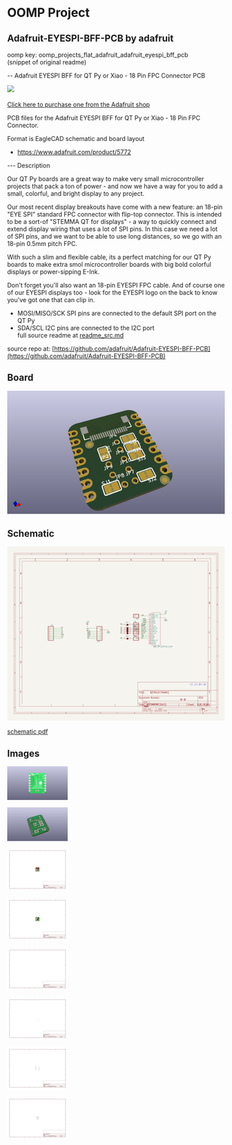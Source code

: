 # OOMP Project  
## Adafruit-EYESPI-BFF-PCB  by adafruit  
  
oomp key: oomp_projects_flat_adafruit_adafruit_eyespi_bff_pcb  
(snippet of original readme)  
  
-- Adafruit EYESPI BFF for QT Py or Xiao - 18 Pin FPC Connector PCB  
  
<a href="http://www.adafruit.com/products/5772"><img src="assets/5772.jpg?raw=true" width="500px"><br/>  
Click here to purchase one from the Adafruit shop</a>  
  
PCB files for the Adafruit EYESPI BFF for QT Py or Xiao - 18 Pin FPC Connector.   
  
Format is EagleCAD schematic and board layout  
* https://www.adafruit.com/product/5772  
  
--- Description  
  
Our QT Py boards are a great way to make very small microcontroller projects that pack a ton of power - and now we have a way for you to add a small, colorful, and bright display to any project.  
  
Our most recent display breakouts have come with a new feature: an 18-pin "EYE SPI" standard FPC connector with flip-top connector. This is intended to be a sort-of "STEMMA QT for displays" - a way to quickly connect and extend display wiring that uses a lot of SPI pins. In this case we need a lot of SPI pins, and we want to be able to use long distances, so we go with an 18-pin 0.5mm pitch FPC.  
  
With such a slim and flexible cable, its a perfect matching for our QT Py boards to make extra smol microcontroller boards with big bold colorful displays or power-sipping E-Ink.   
  
Don't forget you'll also want an 18-pin EYESPI FPC cable. And of course one of our EYESPI displays too - look for the EYESPI logo on the back to know you've got one that can clip in.  
  
* MOSI/MISO/SCK SPI pins are connected to the default SPI port on the QT Py  
* SDA/SCL I2C pins are connected to the I2C port   
  full source readme at [readme_src.md](readme_src.md)  
  
source repo at: [https://github.com/adafruit/Adafruit-EYESPI-BFF-PCB](https://github.com/adafruit/Adafruit-EYESPI-BFF-PCB)  
## Board  
  
[![working_3d.png](working_3d_600.png)](working_3d.png)  
## Schematic  
  
[![working_schematic.png](working_schematic_600.png)](working_schematic.png)  
  
[schematic pdf](working_schematic.pdf)  
## Images  
  
[![working_3D_bottom.png](working_3D_bottom_140.png)](working_3D_bottom.png)  
  
[![working_3D_top.png](working_3D_top_140.png)](working_3D_top.png)  
  
[![working_assembly_page_01.png](working_assembly_page_01_140.png)](working_assembly_page_01.png)  
  
[![working_assembly_page_02.png](working_assembly_page_02_140.png)](working_assembly_page_02.png)  
  
[![working_assembly_page_03.png](working_assembly_page_03_140.png)](working_assembly_page_03.png)  
  
[![working_assembly_page_04.png](working_assembly_page_04_140.png)](working_assembly_page_04.png)  
  
[![working_assembly_page_05.png](working_assembly_page_05_140.png)](working_assembly_page_05.png)  
  
[![working_assembly_page_06.png](working_assembly_page_06_140.png)](working_assembly_page_06.png)  
